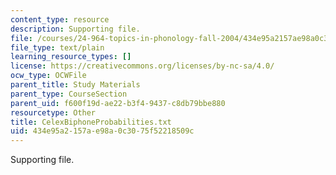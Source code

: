 ```yaml
---
content_type: resource
description: Supporting file.
file: /courses/24-964-topics-in-phonology-fall-2004/434e95a2157ae98a0c3075f52218509c_CelexBiphoneProbabilities.txt
file_type: text/plain
learning_resource_types: []
license: https://creativecommons.org/licenses/by-nc-sa/4.0/
ocw_type: OCWFile
parent_title: Study Materials
parent_type: CourseSection
parent_uid: f600f19d-ae22-b3f4-9437-c8db79bbe880
resourcetype: Other
title: CelexBiphoneProbabilities.txt
uid: 434e95a2-157a-e98a-0c30-75f52218509c
---
```

Supporting file.